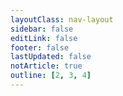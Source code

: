 ```yaml
---
layoutClass: nav-layout
sidebar: false
editLink: false
footer: false
lastUpdated: false
notArticle: true
outline: [2, 3, 4]
---
```


<PageTable dirName="playgrounds"/>

<br />

